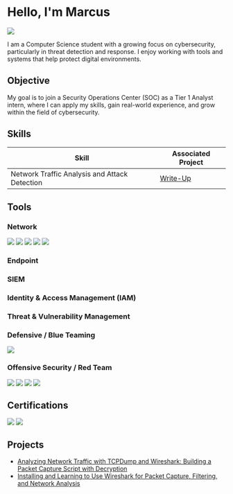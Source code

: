 # Hello, I'm Marcus
<a href="https://linkedin.com/in/marcus-silva-5b1328183"><img src="https://img.shields.io/badge/-LinkedIn-0072b1?&style=for-the-badge&logo=linkedin&logoColor=white" /></a>

I am a Computer Science student with a growing focus on cybersecurity, particularly in threat detection and response. I enjoy working with tools and systems that help protect digital environments.

## Objective

My goal is to join a Security Operations Center (SOC) as a Tier 1 Analyst intern, where I can apply my skills, gain real-world experience, and grow within the field of cybersecurity.

## Skills

| Skill                                         | Associated Project         |
|-----------------------------------------------|----------------------------|
| Network Traffic Analysis and Attack Detection | <a href="https://medium.com/@marcuspaulo_34898/analyzing-network-traffic-with-tcpdump-and-wireshark-building-a-packet-capture-script-with-1365a4f90e54">Write-Up</a>|

## Tools

### Network
<div>
    <img src="https://img.shields.io/badge/-Wireshark-1679A7?&style=for-the-badge&logo=Wireshark&logoColor=white" />
    <img src="https://img.shields.io/badge/-tcpdump-1679A7?&style=for-the-badge&logo=gnu&logoColor=white" />
    <img src="https://img.shields.io/badge/-Nmap-004170?&style=for-the-badge&logo=gnometerminal&logoColor=white" />
    <img src="https://img.shields.io/badge/-Masscan-7F00FF?&style=for-the-badge&logo=linux&logoColor=white" />
    <img src="https://img.shields.io/badge/-Netcat-1B1B1B?&style=for-the-badge&logo=gnu&logoColor=white" />
</div>

### Endpoint

### SIEM

### Identity & Access Management (IAM)

### Threat & Vulnerability Management

### Defensive / Blue Teaming

<div>
<img src="https://img.shields.io/badge/-Burp%20Suite-F47F24?&style=for-the-badge&logo=protonmail&logoColor=white" />
</div>

### Offensive Security / Red Team

<div>
<img src="https://img.shields.io/badge/-Metasploit-3F1F56?&style=for-the-badge&logo=metasploit&logoColor=white" />
<img src="https://img.shields.io/badge/-Hydra-333333?&style=for-the-badge&logo=gnometerminal&logoColor=white" />
<img src="https://img.shields.io/badge/-Burp%20Suite-F47F24?&style=for-the-badge&logo=protonmail&logoColor=white" />
<img src="https://img.shields.io/badge/-SQLmap-800000?&style=for-the-badge&logo=database&logoColor=white" />
</div>

## Certifications

<div>
<img src="https://img.shields.io/badge/-Google%20Cybersecurity-4285F4?&style=for-the-badge&logo=Google&logoColor=white" />
<img src="https://img.shields.io/badge/-DCPT%20Certified-268B8B?&style=for-the-badge&logo=kalilinux&logoColor=white" />
</div>

## Projects
- <a href="https://medium.com/@marcuspaulo_34898/analyzing-network-traffic-with-tcpdump-and-wireshark-building-a-packet-capture-script-with-1365a4f90e54">Analyzing Network Traffic with TCPDump and Wireshark: Building a Packet Capture Script with Decryption</a>
- <a href="https://medium.com/@marcuspaulo_34898/installing-and-learning-to-use-wireshark-for-packet-capture-filtering-and-network-analysis-79ca7073175c">Installing and Learning to Use Wireshark for Packet Capture, Filtering, and Network Analysis</a>
